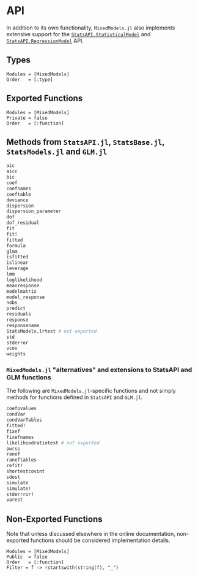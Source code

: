 # API

In addition to its own functionality, `MixedModels.jl` also implements extensive support for the [`StatsAPI.StatisticalModel`](https://github.com/JuliaStats/StatsAPI.jl/blob/main/src/statisticalmodel.jl) and [`StatsAPI.RegressionModel`](https://github.com/JuliaStats/StatsAPI.jl/blob/main/src/regressionmodel.jl) API.

## Types

```@autodocs
Modules = [MixedModels]
Order   = [:type]
```

## Exported Functions
```@autodocs
Modules = [MixedModels]
Private = false
Order   = [:function]
```

## Methods from `StatsAPI.jl`, `StatsBase.jl`, `StatsModels.jl` and `GLM.jl`

```julia
aic
aicc
bic
coef
coefnames
coeftable
deviance
dispersion
dispersion_parameter
dof
dof_residual
fit
fit!
fitted
formula
glmm
isfitted
islinear
leverage
lmm
loglikelihood
meanresponse
modelmatrix
model_response
nobs
predict
residuals
response
responsename
StatsModels.lrtest # not exported
std
stderror
vcov
weights
```

### `MixedModels.jl` "alternatives" and extensions to StatsAPI and GLM functions

The following are `MixedModels.jl`-specific functions and not simply methods for functions defined in `StatsAPI` and `GLM.jl`.

```julia
coefpvalues
condVar
condVarTables
fitted!
fixef
fixefnames
likelihoodratiotest # not exported
pwrss
ranef
raneftables
refit!
shortestcovint
sdest
simulate
simulate!
stderrror!
varest
```

## Non-Exported Functions

Note that unless discussed elsewhere in the online documentation, non-exported functions should be considered implementation details.

```@autodocs
Modules = [MixedModels]
Public  = false
Order   = [:function]
Filter = f -> !startswith(string(f), "_")
```
